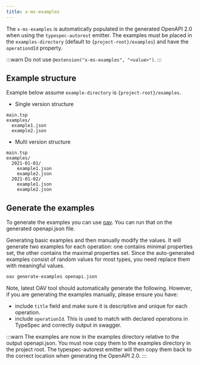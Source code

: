 ```yaml
---
title: x-ms-examples
---
```


The `x-ms-examples` is automatically populated in the generated OpenAPI 2.0 when using the `typespec-autorest` emitter.
The examples must be placed in the `examples-directory` (default to `{project-root}/examples`) and have the `operationdId` property.

:::warn
Do not use `@extension("x-ms-examples", "<value>")`.
:::

## Example structure

Example below assume `example-directory` is `{project-root}/examples`.

- Single version structure

```
main.tsp
examples/
  example1.json
  example2.json
```

- Multi version structure

```
main.tsp
examples/
  2021-01-01/
    example1.json
    example2.json
  2021-01-02/
    example1.json
    example2.json
```

## Generate the examples

To generate the examples you can use [oav](https://github.com/Azure/oav). You can run that on the generated openapi.json file.

Generating basic examples and then manually modify the values. It will generate two examples for each operation: one contains minimal properties set, the other contains the maximal properties set. Since the auto-generated examples consist of random values for most types, you need replace them with meaningful values.

```bash
oav generate-examples openapi.json
```

Note, latest OAV tool should automatically generate the following. However, if you are generating the examples manually, please ensure you have:

- include `title` field and make sure it is descriptive and unique for each operation.
- include `operationId`. This is used to match with declared operations in TypeSpec and correctly output in swagger.

:::warn
The examples are now in the examples directory relative to the output openapi.json. You must now copy them to the examples directory in the project root. The typespec-autorest emitter will then copy them back to the correct location when generating the OpenAPI 2.0.
:::
